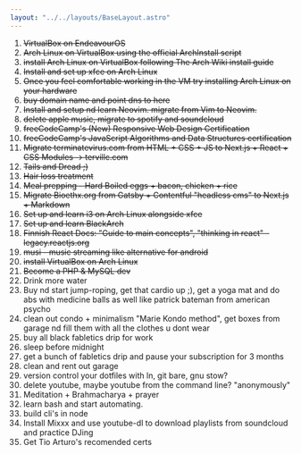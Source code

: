 ```yaml
---
layout: "../../layouts/BaseLayout.astro"
---
```


1. ~~VirtualBox on EndeavourOS~~
2. ~~Arch Linux on VirtualBox using the official ArchInstall script~~
3. ~~install Arch Linux on VirtualBox following The Arch Wiki install guide~~
4. ~~Install and set up xfce on Arch Linux~~
5. ~~Once you feel comfortable working in the VM try installing Arch Linux on your hardware~~
6. ~~buy domain name and point dns to here~~
7. ~~Install and setup nd learn Neovim. migrate from Vim to Neovim.~~
8. ~~delete apple music, migrate to spotify and soundcloud~~
9. ~~freeCodeCamp's (New) Responsive Web Design Certification~~
10. ~~freeCodeCamp's JavaScript Algorithms and Data Structures certification~~
11. ~~Migrate terminatevirus.com from HTML + CSS + JS to Next.js + React + CSS Modules -> tervillc.com~~
12. ~~Tails and Dread ;)~~
13. ~~Hair loss treatment~~
14. ~~Meal prepping - Hard Boiled eggs + bacon, chicken + rice~~
15. ~~Migrate Bioethx.org from Gatsby + Contentful "headless cms" to Next.js + Markdown~~
16. ~~Set up and learn i3 on Arch Linux alongside xfce~~
17. ~~Set up and learn BlackArch~~
18. ~~Finnish React Docs: "Guide to main concepts", "thinking in react" - legacy.reactjs.org~~
19. ~~musi - music streaming like alternative for android~~
20. ~~install VirtualBox on Arch Linux~~
21. ~~Become a PHP & MySQL dev~~
22. Drink more water
23. Buy nd start jump-roping, get that cardio up ;), get a yoga mat and do abs with medicine balls as well like patrick bateman from american psycho
24. clean out condo + minimalism "Marie Kondo method", get boxes from garage nd fill them with all the clothes u dont wear
25. buy all black fabletics drip for work
26. sleep before midnight
27. get a bunch of fabletics drip and pause your subscription for 3 months
28. clean and rent out garage
29. version control your dotfiles with ln, git bare, gnu stow?
30. delete youtube, maybe youtube from the command line? "anonymously"
31. Meditation + Brahmacharya + prayer
32. learn bash and start automating.
33. build cli's in node
34. Install Mixxx and use youtube-dl to download playlists from soundcloud and practice DJing
35. Get Tio Arturo's recomended certs
